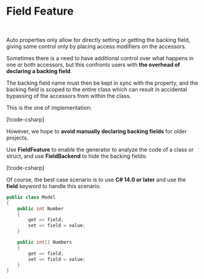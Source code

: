 # Field Feature

<br/>

Auto properties only allow for directly setting or getting the backing field, giving some control only by placing access modifiers on the accessors.

Sometimes there is a need to have additional control over what happens in one or both accessors, but this confronts users with **the overhead of declaring a backing field**.

The backing field name must then be kept in sync with the property, and the backing field is scoped to the entire class which can result in accidental bypassing of the accessors from within the class.

This is the one of implementation:

[!code-csharp[](../../../Tests/NStandard.Test/Analyzer/FieldFeatureTests.cs#LegacyModel)]

However, we hope to **avoid manually declaring backing fields** for older projects.

Use **FieldFeature** to enable the generator to analyze the code of a class or struct, and use **FieldBackend** to hide the backing fields:

[!code-csharp[](../../../Tests/NStandard.Test/Analyzer/FieldFeatureTests.ModelsWithNoNs.cs#ModelWithNoNS)]

Of course, the best case scenario is to use **C# 14.0 or later** and use the **field** keyword to handle this scenario.

```csharp
public class Model
{
    public int Number
    {
        get => field;
        set => field = value;
    }

    public int[] Numbers
    {
        get => field;
        set => field = value;
    }
}
```

